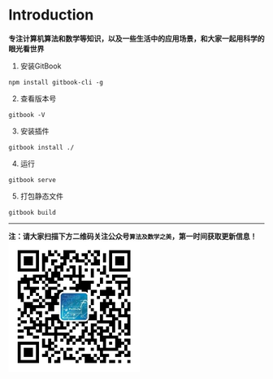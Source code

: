 # Introduction

**专注计算机算法和数学等知识，以及一些生活中的应用场景，和大家一起用科学的眼光看世界**

1. 安装GitBook
  ```
  npm install gitbook-cli -g
  ```
2. 查看版本号
  ```
  gitbook -V
  ```
3. 安装插件
  ```
  gitbook install ./
  ```
4. 运行
  ```
  gitbook serve
  ```
5. 打包静态文件
  ```
  gitbook build
  ```

---
**注：请大家扫描下方二维码关注公众号`算法及数学之美`，第一时间获取更新信息！**
![](qrcode.jpg)